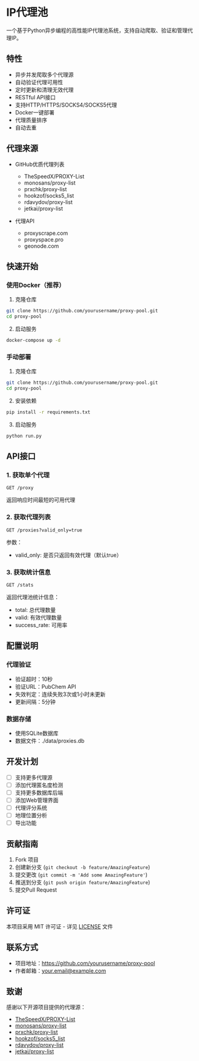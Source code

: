 # IP代理池

一个基于Python异步编程的高性能IP代理池系统，支持自动爬取、验证和管理代理IP。

## 特性

- 异步并发爬取多个代理源
- 自动验证代理可用性
- 定时更新和清理无效代理
- RESTful API接口
- 支持HTTP/HTTPS/SOCKS4/SOCKS5代理
- Docker一键部署
- 代理质量排序
- 自动去重

## 代理来源

- GitHub优质代理列表
  - TheSpeedX/PROXY-List
  - monosans/proxy-list
  - prxchk/proxy-list
  - hookzof/socks5_list
  - rdavydov/proxy-list
  - jetkai/proxy-list

- 代理API
  - proxyscrape.com
  - proxyspace.pro
  - geonode.com

## 快速开始

### 使用Docker（推荐）

1. 克隆仓库
```bash
git clone https://github.com/yourusername/proxy-pool.git
cd proxy-pool
```

2. 启动服务
```bash
docker-compose up -d
```

### 手动部署

1. 克隆仓库
```bash
git clone https://github.com/yourusername/proxy-pool.git
cd proxy-pool
```

2. 安装依赖
```bash
pip install -r requirements.txt
```

3. 启动服务
```bash
python run.py
```

## API接口

### 1. 获取单个代理
```
GET /proxy
```
返回响应时间最短的可用代理

### 2. 获取代理列表
```
GET /proxies?valid_only=true
```
参数：
- valid_only: 是否只返回有效代理（默认true）

### 3. 获取统计信息
```
GET /stats
```
返回代理池统计信息：
- total: 总代理数量
- valid: 有效代理数量
- success_rate: 可用率

## 配置说明

### 代理验证
- 验证超时：10秒
- 验证URL：PubChem API
- 失效判定：连续失败3次或1小时未更新
- 更新间隔：5分钟

### 数据存储
- 使用SQLite数据库
- 数据文件：./data/proxies.db

## 开发计划

- [ ] 支持更多代理源
- [ ] 添加代理匿名度检测
- [ ] 支持更多数据库后端
- [ ] 添加Web管理界面
- [ ] 代理评分系统
- [ ] 地理位置分析
- [ ] 导出功能

## 贡献指南

1. Fork 项目
2. 创建新分支 (`git checkout -b feature/AmazingFeature`)
3. 提交更改 (`git commit -m 'Add some AmazingFeature'`)
4. 推送到分支 (`git push origin feature/AmazingFeature`)
5. 提交Pull Request

## 许可证

本项目采用 MIT 许可证 - 详见 [LICENSE](LICENSE) 文件

## 联系方式

- 项目地址：https://github.com/yourusername/proxy-pool
- 作者邮箱：your.email@example.com

## 致谢

感谢以下开源项目提供的代理源：
- [TheSpeedX/PROXY-List](https://github.com/TheSpeedX/PROXY-List)
- [monosans/proxy-list](https://github.com/monosans/proxy-list)
- [prxchk/proxy-list](https://github.com/prxchk/proxy-list)
- [hookzof/socks5_list](https://github.com/hookzof/socks5_list)
- [rdavydov/proxy-list](https://github.com/rdavydov/proxy-list)
- [jetkai/proxy-list](https://github.com/jetkai/proxy-list)
